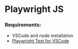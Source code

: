 # Playwright JS
### Requirements:
- VSCode and node installation
- [Playwright Test for VSCode](https://marketplace.visualstudio.com/items?itemName=ms-playwright.playwright)

